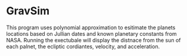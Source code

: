 # GravSim

This program uses polynomial approximation to esitimate the planets locations based on Jullian dates and known planetary constants from NASA.
Running the exectubale will display the distnace from the sun of each palnet, the ecliptic cordiantes, velocity, and acceleration.
